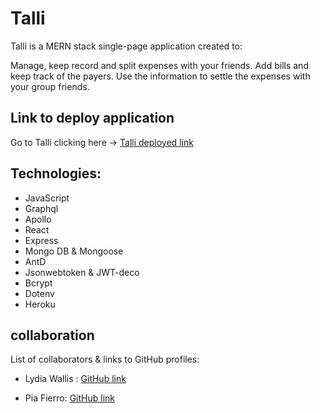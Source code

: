 # Talli

Talli is a MERN stack single-page application created to:

Manage, keep record and split expenses with your friends.
Add bills and keep track of the payers.
Use the information to settle the expenses with your group friends.

## Link to deploy application

 Go to Talli clicking here -> [Talli deployed link](https://damp-falls-76467.herokuapp.com/)

## Technologies:

- JavaScript
- Graphql
- Apollo
- React
- Express
- Mongo DB & Mongoose
- AntD
- Jsonwebtoken & JWT-deco
- Bcrypt
- Dotenv
- Heroku

## collaboration
List of collaborators & links to GitHub profiles:


* Lydia Wallis : 
[ GitHub link](https://github.com/wolldog)

* Pia Fierro: 
[ GitHub link](https://github.com/Pia-Fierro)
